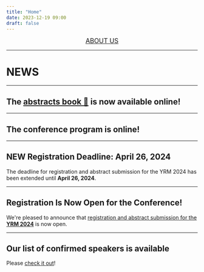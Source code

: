 ```yaml
---
title: "Home"
date: 2023-12-19 09:00
draft: false
---
```


<p align="center">
   <a href="https://lcpq.github.io/yrm2024/about/" style="font-size:larger;">ABOUT US</a>
</p>


---

# NEWS

---

## The [abstracts book 📖](http://lcpq.github.io/yrm2024/book_of_abstracts.pdf) is now available online!

---

## The conference program is online!

---

## NEW Registration Deadline: April 26, 2024

The deadline for registration and abstract submission for the YRM 2024 has 
been extended until **April 26, 2024**. 

---


## Registration Is Now Open for the Conference!

We're pleased to announce that [registration and abstract submission for the **YRM 2024**](https://forms.gle/sa95htmbsSZZYxjEA) 
is now open. 

---

## Our list of confirmed speakers is available

Please [check it out](https://lcpq.github.io/yrm2024/speakers/)!


